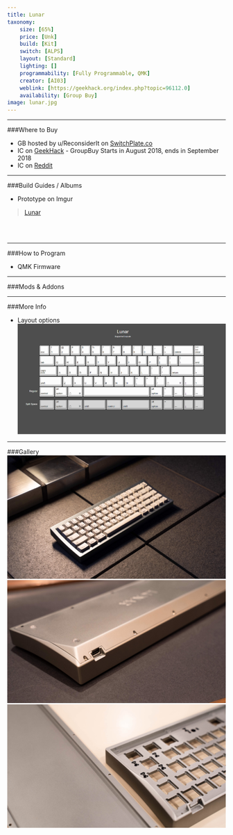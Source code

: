 ```yaml
---
title: Lunar
taxonomy:
    size: [65%]
    price: [Unk]
    build: [Kit]
    switch: [ALPS]
    layout: [Standard]
    lighting: []
    programmability: [Fully Programmable, QMK]
    creator: [AI03]
    weblink: [https://geekhack.org/index.php?topic=96112.0]
    availability: [Group Buy]
image: lunar.jpg
---
```


<a name="buy"></a>

---

###Where to Buy
- GB hosted by u/ReconsiderIt on [SwitchPlate.co](https://switchplate.co/collections/lunar-group-buy)
- IC on [GeekHack](https://geekhack.org/index.php?topic=96112.0)  - GroupBuy Starts in August 2018, ends in September 2018
- IC on [Reddit](https://www.reddit.com/r/MechanicalKeyboards/comments/9a6rpu/the_original_apple_aekii_adapted_for_a_modern/)

<a name="albums"></a>

---

###Build Guides / Albums
 - Prototype on Imgur
<blockquote class="imgur-embed-pub" lang="en" data-id="a/EaEIzpK"><a href="//imgur.com/EaEIzpK">Lunar</a></blockquote><script async src="//s.imgur.com/min/embed.js" charset="utf-8"></script><br><br>
 

<a name="program"></a>

---

###How to Program
- QMK Firmware


<a name="mods"></a>

---

###Mods &amp; Addons


<a name="misc"></a>

---

###More Info
- Layout options
![](lunar-layouts.png)

<a name="gallery"></a>

---

###Gallery  
![](lunar2.jpg)
![](lunar-bottom.jpg)
![](lunar-machining-2.jpg)

